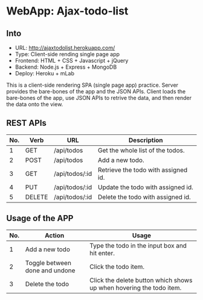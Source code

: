 # WebApp: Ajax-todo-list

## Into

- URL: http://ajaxtodolist.herokuapp.com/
- Type: Client-side rending single page app 
- Frontend: HTML + CSS + Javascript + jQuery 
- Backend: Node.js + Express + MongoDB 
- Deploy: Heroku + mLab

This is a client-side rendering SPA (single page app) practice. 
Server provides the bare-bones of the app and the JSON APIs.
Client loads the bare-bones of the app, use JSON APIs to retrive the data, and then render the data onto the view. 


## REST APIs
| No. | Verb   | URL            | Description                              |
|-----|--------|----------------|------------------------------------------|
| 1   | GET    | /api/todos     | Get the whole list of the todos.         |
| 2   | POST   | /api/todos     | Add a new todo.                          |
| 3   | GET    | /api/todos/:id | Retrieve the todo with assigned id.      |
| 4   | PUT    | /api/todos/:id | Update the todo with assigned id.        |
| 5   | DELETE | /api/todos/:id | Delete the todo with assigned id.        |


## Usage of the APP
| No. | Action                         | Usage                                                               |
|-----|--------------------------------|---------------------------------------------------------------------|
| 1   | Add a new todo                 | Type the todo in the input box and hit enter.                       |
| 2   | Toggle between done and undone | Click the todo item.                                                |
| 3   | Delete the todo                | Click the delete button which shows up when hovering the todo item. |
